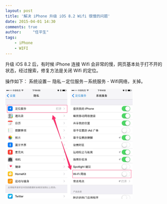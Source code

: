 ```yaml
---
layout: post
title: '解决 iPhone 升级 iOS 8.2 Wifi 很慢的问题'
date: 2015-04-01 14:30
comments: true
author:     "任平生"
tags:
    - iPhone
    - WIFI
---
```

升级 iOS 8.2 后，有时候 iPhone 连接 Wifi 会非常的慢，网页基本处于打不开的状态，经过搜索，修复方法是关闭 Wifi 的定位。

操作如下：
系统设置－ 隐私－定位服务－系统服务 - Wifi网络，关掉。

<img src="/assets/2015/04/iphone-wifi.png" alt="iphone-wifi.png" width="400">
